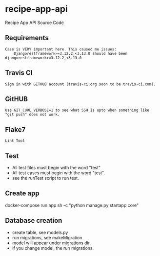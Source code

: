 # recipe-app-api
Recipe App API Source Code

## Requirements
    Case is VERY important here. This caused me issues:
        Djangorestframework>=3.12.2,<3.13.0 should have been djangorestframework>=3.12.2,<3.13.0

## Travis CI
    Sign in with GITHUB account (travis-ci.org soon to be travis-ci.com).

## GitHUB
    Use GIT_CURL_VERBOSE=1 to see what SSH is upto when something like "git push" does not work.

## Flake7
    Lint Tool

## Test
* All test files must begin with the word "test"
* All test cases must begin with the word "test".
* see the runTest script to run test.

## Create app
docker-compose run app sh -c "python manage.py startapp core"

## Database creation
* create table, see models.py
* run migrations, see makeMigration
* model will appear under migrations dir.
* if you change model, the run migrations.